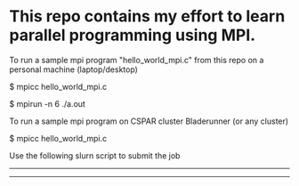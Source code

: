 # This repo contains my effort to learn parallel programming using MPI.

To run a sample mpi program "hello_world_mpi.c" from this repo on a personal machine (laptop/desktop) <br/>

$ mpicc hello_world_mpi.c <br/>

$ mpirun -n 6 ./a.out

To run a sample mpi program on CSPAR cluster Bladerunner (or any cluster) <br/>

$ mpicc hello_world_mpi.c <br/>

Use the following slurn script to submit the job <br/>

------------------------------------------------------










-----------------------------------------------------